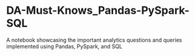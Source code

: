 # DA-Must-Knows_Pandas-PySpark-SQL
 A notebook showcasing the important analytics questions and queries implemented using Pandas, PySpark, and SQL
